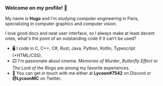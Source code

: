 ### Welcome on my profile! 👋

My name is **Hugo** and I'm studying computer engineering in Paris, specializing in computer graphics and computer vision.

I love good docs and neat user interface, so I always make at least decent ones, what's the point of an outstanding code if it can't be used?

- 🖥️ I code in C, C++, C#, Rust, Java, Python, Kotlin, Typescript (+HTML/CSS).
- 🎞️ I'm passionate about cinema. *Memories of Murder*, *Butterfly Effect* or *The Lord of the Rings* are among my favorite experiences.
- 💬 You can get in touch with me either at **Lycoon#7542** on Discord or **@LycoonMC** on Twitter.

